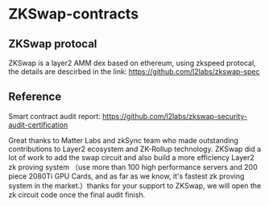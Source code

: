 # ZKSwap-contracts

## ZKSwap protocal
ZKSwap is a layer2 AMM dex based on ethereum, using zkspeed protocal, the details are descirbed in the link:
https://github.com/l2labs/zkswap-spec


## Reference
Smart contract audit report:
https://github.com/l2labs/zkswap-security-audit-certification


Great thanks to Matter Labs and zkSync team who made outstanding contributions to Layer2 ecosystem and ZK-Rollup technology. ZKSwap did a lot of work to add the swap circuit and also build a more efficiency Layer2 zk proving system （use more than 100 high performance servers and 200 piece 2080Ti  GPU Cards, and as far as we know, it's fastest  zk proving system in the market.）thanks for your support to ZKSwap, we will open the zk circuit code once the final audit finish.
